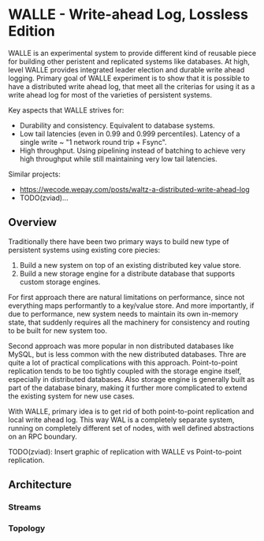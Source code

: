 # WALLE - Write-ahead Log, Lossless Edition

WALLE is an experimental system to provide different kind of reusable piece for building other peristent and replicated
systems like databases. At high, level WALLE provides integrated leader election and durable write ahead logging. Primary
goal of WALLE experiment is to show that it is possible to have a distributed write ahead log, that meet all the criterias
for using it as a write ahead log for most of the varieties of persistent systems.

Key aspects that WALLE strives for:
- Durability and consistency. Equivalent to database systems.
- Low tail latencies (even in 0.99 and 0.999 percentiles). Latency of a single write ~ "1 network round trip + Fsync".
- High throughput. Using pipelining instead of batching to achieve very high throughput while still maintaining very
low tail latencies.

Similar projects:
- https://wecode.wepay.com/posts/waltz-a-distributed-write-ahead-log
- TODO(zviad)...

## Overview

Traditionally there have been two primary ways to build new type of persistent systems using existing core piecies:
1. Build a new system on top of an existing distributed key value store.
2. Build a new storage engine for a distribute database that supports custom storage engines.

For first approach there are natural limitations on performance, since not everything maps performantly to a
key/value store. And more importantly, if due to performance, new system needs to maintain its own in-memory state,
that suddenly requires all the machinery for consistency and routing to be built for new system too.

Second approach was more popular in non distributed databases like MySQL, but is less common with the new distributed
databases. Thre are quite a lot of practical complications with this approach. Point-to-point replication tends
to be too tightly coupled with the storage engine itself, especially in distributed databases. Also storage engine is
generally built as part of the database binary, making it further more complicated to extend the existing system
for new use cases.

With WALLE, primary idea is to get rid of both point-to-point replication and local write ahead log. This way WAL is
a completely separate system, running on completely different set of nodes, with well defined abstractions on an RPC
boundary.

TODO(zviad): Insert graphic of replication with WALLE vs Point-to-point replication.

## Architecture

### Streams

### Topology

###

##


##

